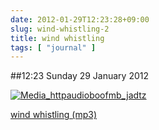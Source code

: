 ```yaml
---
date: 2012-01-29T12:23:28+09:00
slug: wind-whistling-2
title: wind whistling
tags: [ "journal" ]
---
```


##12:23 Sunday 29 January 2012

[![Media_httpaudioboofmb_jadtz](https://getfile8.posterous.com/getfile/files.posterous.com/thunderrabbit/EvmtazJzqAhFhcDtGuzlExxCepcqaGdtqboJblBFeGeFrHDHIdvfHdeBEaek/media_httpaudioboofmb_jADtz.jpg.scaled500.jpg)](https://getfile6.posterous.com/getfile/files.posterous.com/thunderrabbit/EvmtazJzqAhFhcDtGuzlExxCepcqaGdtqboJblBFeGeFrHDHIdvfHdeBEaek/media_httpaudioboofmb_jADtz.jpg.scaled1000.jpg)

  
[wind whistling (mp3)](https://audioboo.fm/boos/643868-wind-whistling.mp3?keyed=true&source=embed)
